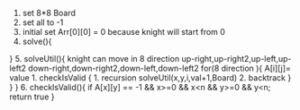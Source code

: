 1. set 8*8 Board
2. set all to -1
3. initial set Arr[0][0] = 0 because knight will start from 0 
4. solve(){

}
5. solveUtil(){
    knight can move in 8 direction 
    up-right,up-right2,up-left,up-left2
    down-right,down-right2,down-left,down-left2
    for(8 direction ){
        A[i][j]= value
    1. checkIsValid {
        1. recursion solveUtil(x,y,i,val+1,Board)
        2. backtrack
    }
    }
}
6. checkIsValid(){
    if A[x][y] == -1 && x>=0 && x<n && y>=0 && y<n; 
    return true
}


